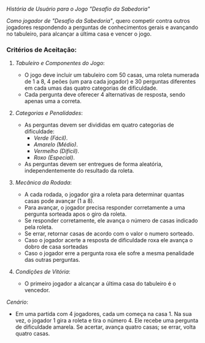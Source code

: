 *História de Usuário para o Jogo "Desafio da Sabedoria"*

*Como jogador de "Desafio da Sabedoria"*, quero competir contra outros jogadores respondendo a perguntas de conhecimentos gerais e avançando no tabuleiro, para alcançar a última casa e vencer o jogo.

### Critérios de Aceitação:

1. *Tabuleiro e Componentes do Jogo*:
   - O jogo deve incluir um tabuleiro com 50 casas, uma roleta numerada de 1 a 8, 4 peões (um para cada jogador) e 30 perguntas diferentes em cada umas das quatro categorias de dificuldade.
   - Cada pergunta deve oferecer 4 alternativas de resposta, sendo apenas uma a correta.

2. *Categorias e Penalidades*:
   - As perguntas devem ser divididas em quatro categorias de dificuldade:
     - *Verde (Fácil)*.
     - *Amarelo (Médio)*.
     - *Vermelho (Difícil)*.
     - *Roxo (Especial)*.
   - As perguntas devem ser entregues de forma aleatória, independentemente do resultado da roleta.

3. *Mecânica da Rodada*:
   - A cada rodada, o jogador gira a roleta para determinar quantas casas pode avançar (1 a 8).
   - Para avançar, o jogador precisa responder corretamente a uma pergunta sorteada apos o giro da roleta.
   - Se responder corretamente, ele avança o número de casas indicado pela roleta.
   - Se errar, retornar casas de acordo com o valor o numero sorteado.
   - Caso o jogador acerte a resposta de dificuldade roxa ele avança o dobro de casa sorteadas
   - Caso o jogador erre a pergunta roxa ele sofre a mesma penalidade das outras perguntas.
   
4. *Condições de Vitória*:
   - O primeiro jogador a alcançar a última casa do tabuleiro é o vencedor.

*Cenário*:
   - Em uma partida com 4 jogadores, cada um começa na casa 1. Na sua vez, o jogador 1 gira a roleta e tira o número 4. Ele recebe uma pergunta de dificuldade amarela. Se acertar, avança quatro casas; se errar, volta quatro casas.
